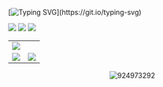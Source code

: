 [![Typing SVG](https://readme-typing-svg.herokuapp.com?color=%2336BCF7&center=true&vCenter=true&width=900&lines=Hi+there+👋,+I+am+Yuhao+Wang.;+Welcome+to+My+Github!;+I'm+interested+in+Multi-modal+learning!;+Feel+free+to+ask+me+any+questions!)](https://git.io/typing-svg)
 
[![](https://img.shields.io/badge/Homepage-blue?style=for-the-badge&logo=edge&logoColor=white)](https://924973292.github.io//)
[![](https://img.shields.io/badge/Google%20Scholar-%234285F4.svg?style=for-the-badge&logo=google-scholar&logoColor=white)](https://scholar.google.com/citations?user=WZvjVLkAAAAJ&hl=zh-CN&oi=sra)
[![](https://img.shields.io/github/stars/924973292?style=for-the-badge&logo=github&label=Github%20Stars&labelColor=gray&color=black)](https://github.com/924973292)

<table>
  <tr>
    <td colspan="2"><img src="http://github-profile-summary-cards.vercel.app/api/cards/profile-details?username=924973292&theme=default" border=0></td>
  </tr>
  <tr>
    <td><img src="https://github-readme-stats.vercel.app/api?username=924973292&show_icons=true&icon_color=CE1D2D&hide_title=true" border=0></td>
    <td><img src="https://github-readme-stats.vercel.app/api/top-langs/?username=924973292&layout=compact" border=0></td>
  </tr>
</table>

<p align="center"><img src="https://komarev.com/ghpvc/?username=924973292" alt="924973292" /></p>
